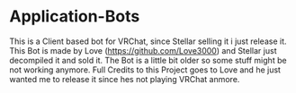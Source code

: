 # Application-Bots

This is a Client based bot for VRChat, since Stellar selling it i just release it. This Bot is made by Love (https://github.com/Love3000) and Stellar just decompiled it and sold it.
The Bot is a little bit older so some stuff might be not working anymore. Full Credits to this Project goes to Love and he just wanted me to release it since hes not playing VRChat anmore.
